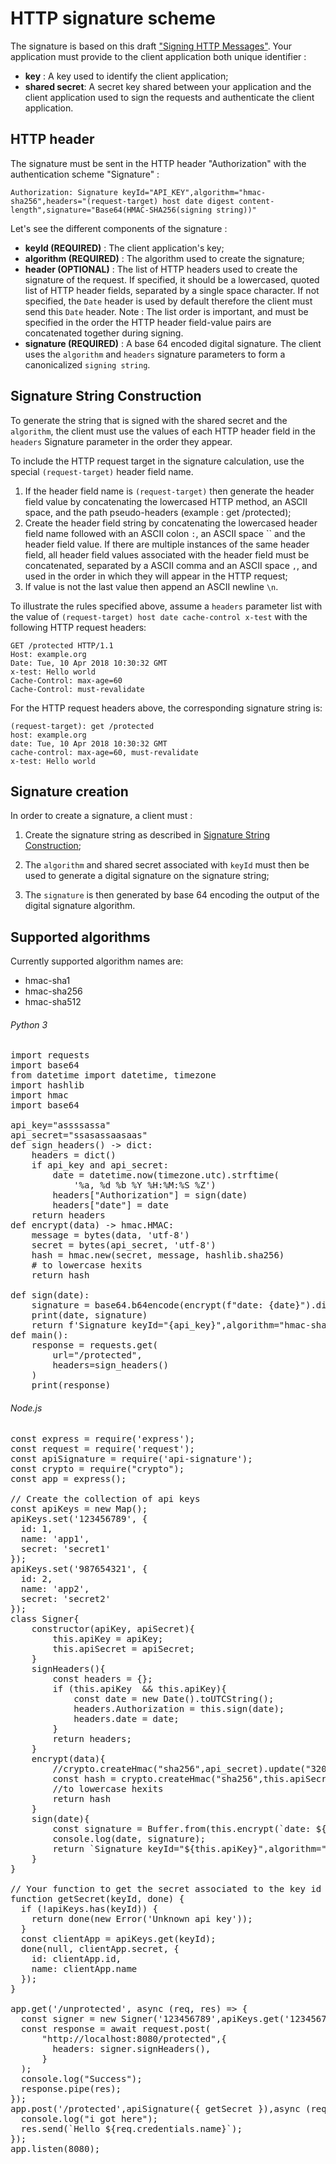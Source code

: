 # HTTP signature scheme

The signature is based on this draft ["Signing HTTP Messages"](https://tools.ietf.org/html/draft-cavage-http-signatures-09).
Your application must provide to the client application both unique identifier :

* **key** : A key used to identify the client application;
* **shared secret**: A secret key shared between your application and the client application used to sign the requests and authenticate the client application.

## HTTP header

The signature must be sent in the HTTP header "Authorization" with the authentication scheme "Signature" :

```
Authorization: Signature keyId="API_KEY",algorithm="hmac-sha256",headers="(request-target) host date digest content-length",signature="Base64(HMAC-SHA256(signing string))"
```

Let's see the different components of the signature :

* **keyId (REQUIRED)** : The client application's key;
* **algorithm (REQUIRED)** : The algorithm used to create the signature;
* **header (OPTIONAL)** : The list of HTTP headers used to create the signature of the request. If specified, it should be a lowercased, quoted list of HTTP header fields, separated by a single space character. If not specified, the `Date` header is used by default therefore the client must send this `Date` header. Note : The list order is important, and must be specified in the order the HTTP header field-value pairs are concatenated together during signing.
* **signature (REQUIRED)** : A base 64 encoded digital signature. The client uses the `algorithm` and `headers` signature parameters to form a canonicalized `signing string`.

## Signature String Construction [](signature-string-construction)

To generate the string that is signed with the shared secret and the `algorithm`, the client must use the values of each HTTP header field in the `headers` Signature parameter in the order they appear.

To include the HTTP request target in the signature calculation, use the special `(request-target)` header field name.

1.  If the header field name is `(request-target)` then generate the header field value by concatenating the lowercased HTTP method, an ASCII space, and the path pseudo-headers (example : get /protected);
2.  Create the header field string by concatenating the lowercased header field name followed with an ASCII colon `:`, an ASCII space `` and the header field value. If there are multiple instances of the same header field, all header field values associated with the header field must be concatenated, separated by a ASCII comma and an ASCII space `,`, and used in the order in which they will appear in the HTTP request;
3.  If value is not the last value then append an ASCII newline `\n`.

To illustrate the rules specified above, assume a `headers` parameter list with the value of `(request-target) host date cache-control x-test` with the following HTTP request headers:

```
GET /protected HTTP/1.1
Host: example.org
Date: Tue, 10 Apr 2018 10:30:32 GMT
x-test: Hello world
Cache-Control: max-age=60
Cache-Control: must-revalidate
```

For the HTTP request headers above, the corresponding signature string is:

```
(request-target): get /protected
host: example.org
date: Tue, 10 Apr 2018 10:30:32 GMT
cache-control: max-age=60, must-revalidate
x-test: Hello world
```

## Signature creation

In order to create a signature, a client must :

1.  Create the signature string as described in [Signature String Construction](#signature-string-construction);

2.  The `algorithm` and shared secret associated with `keyId` must then be used
    to generate a digital signature on the signature string;

3.  The `signature` is then generated by base 64 encoding the output
    of the digital signature algorithm.

## Supported algorithms

Currently supported algorithm names are:

* hmac-sha1
* hmac-sha256
* hmac-sha512
###### Python 3
<pre>
import requests
import base64
from datetime import datetime, timezone
import hashlib
import hmac
import base64

api_key="assssassa"
api_secret="ssasassaasaas"
def sign_headers() -> dict:
    headers = dict()
    if api_key and api_secret:
        date = datetime.now(timezone.utc).strftime(
            '%a, %d %b %Y %H:%M:%S %Z')
        headers["Authorization"] = sign(date)
        headers["date"] = date
    return headers
def encrypt(data) -> hmac.HMAC:
    message = bytes(data, 'utf-8')
    secret = bytes(api_secret, 'utf-8')
    hash = hmac.new(secret, message, hashlib.sha256)
    # to lowercase hexits
    return hash

def sign(date):
    signature = base64.b64encode(encrypt(f"date: {date}").digest()).decode()
    print(date, signature)
    return f'Signature keyId="{api_key}",algorithm="hmac-sha256",signature="{signature}"'
def main():
    response = requests.get(
        url="/protected",
        headers=sign_headers()
    )
    print(response)
</pre>
###### Node.js
<pre>
const express = require('express');
const request = require('request');
const apiSignature = require('api-signature');
const crypto = require("crypto");
const app = express();

// Create the collection of api keys
const apiKeys = new Map();
apiKeys.set('123456789', {
  id: 1,
  name: 'app1',
  secret: 'secret1'
});
apiKeys.set('987654321', {
  id: 2,
  name: 'app2',
  secret: 'secret2'
});
class Signer{
    constructor(apiKey, apiSecret){
        this.apiKey = apiKey;
        this.apiSecret = apiSecret;
    }
    signHeaders(){
        const headers = {};
        if (this.apiKey  && this.apiKey){
            const date = new Date().toUTCString();
            headers.Authorization = this.sign(date);
            headers.date = date;
        }
        return headers;
    }
    encrypt(data){
        //crypto.createHmac("sha256",api_secret).update("320755").digest("hex")
        const hash = crypto.createHmac("sha256",this.apiSecret).update(data).digest();
        //to lowercase hexits
        return hash
    }
    sign(date){
        const signature = Buffer.from(this.encrypt(`date: ${date}`)).toString("base64");
        console.log(date, signature);
        return `Signature keyId="${this.apiKey}",algorithm="hmac-sha256",signature="${signature}"`;
    }
}

// Your function to get the secret associated to the key id
function getSecret(keyId, done) {
  if (!apiKeys.has(keyId)) {
    return done(new Error('Unknown api key'));
  }
  const clientApp = apiKeys.get(keyId);
  done(null, clientApp.secret, {
    id: clientApp.id,
    name: clientApp.name
  });
}

app.get('/unprotected', async (req, res) => {
  const signer = new Signer('123456789',apiKeys.get('123456789').secret);
  const response = await request.post(
      "http://localhost:8080/protected",{
        headers: signer.signHeaders(),
      }
  );
  console.log("Success");
  response.pipe(res);
});
app.post('/protected',apiSignature({ getSecret }),async (req, res) => {
  console.log("i got here");
  res.send(`Hello ${req.credentials.name}`);
});
app.listen(8080);
</pre>
